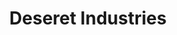 ---
title: "Deseret Industries"
url: /centerville/deseret-industries-east-pages-lane/
shop: Gebrauchtwaren
---